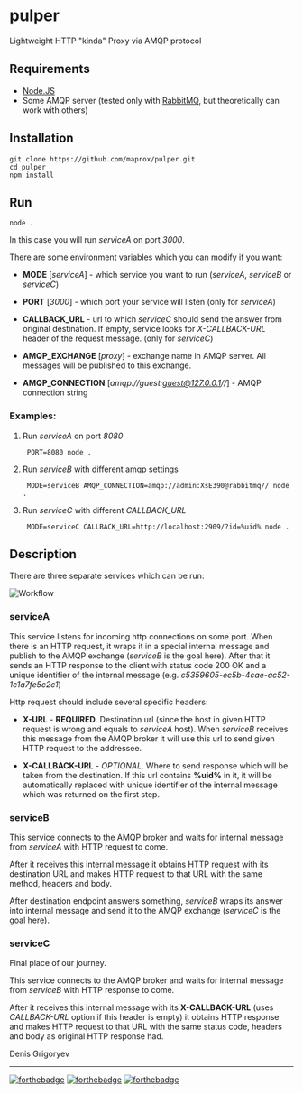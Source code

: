 # pulper

Lightweight HTTP "kinda" Proxy via AMQP protocol

## Requirements

* [Node.JS](https://nodejs.org)
* Some AMQP server (tested only with [RabbitMQ](https://www.rabbitmq.com),
  but theoretically can work with others)

## Installation

    git clone https://github.com/maprox/pulper.git
    cd pulper
    npm install

## Run

    node .

In this case you will run *serviceA* on port *3000*.

There are some environment variables which you can modify if you want:

* **MODE** [*serviceA*] - which service you want to run 
    (*serviceA*, *serviceB* or *serviceC*)

* **PORT** [*3000*] - which port your service will listen
    (only for *serviceA*)

* **CALLBACK_URL** - url to which *serviceC* should send the answer from
    original destination. If empty, service looks for *X-CALLBACK-URL*
    header of the request message. (only for *serviceC*)

* **AMQP_EXCHANGE** [*proxy*] - exchange name in AMQP server.
    All messages will be published to this exchange.

* **AMQP_CONNECTION** [*amqp://guest:guest@127.0.0.1//*] - AMQP
    connection string

### Examples:

1. Run *serviceA* on port *8080*

        PORT=8080 node .

2. Run *serviceB* with different amqp settings

        MODE=serviceB AMQP_CONNECTION=amqp://admin:XsE390@rabbitmq// node .

3. Run *serviceC* with different *CALLBACK_URL*

        MODE=serviceC CALLBACK_URL=http://localhost:2909/?id=%uid% node .

## Description

There are three separate services which can be run:

![Workflow](https://github.com/maprox/pulper/raw/master/assets/routing.png)

### serviceA

This service listens for incoming http connections on some port.
When there is an HTTP request, it wraps it in a special internal message
and publish to the AMQP exchange (*serviceB* is the goal here).
After that it sends an HTTP response to the client with status code 200 OK
and a unique identifier of the internal message
(e.g. *c5359605-ec5b-4cae-ac52-1c1a7fe5c2c1*)

Http request should include several specific headers:

* **X-URL** - **REQUIRED**. Destination url (since the host in given HTTP
    request is wrong and equals to *serviceA* host). When *serviceB* receives
    this message from the AMQP broker it will use this url to send
    given HTTP request to the addressee.

* **X-CALLBACK-URL** - *OPTIONAL*. Where to send response which will be
    taken from the destination. If this url contains **%uid%** in it, it will
    be automatically replaced with unique identifier of the internal message
    which was returned on the first step.

### serviceB

This service connects to the AMQP broker and waits for internal message
from *serviceA* with HTTP request to come.

After it receives this internal message it obtains HTTP request with its
destination URL and makes HTTP request to that URL with the same method,
headers and body.

After destination endpoint answers something, *serviceB* wraps its answer
into internal message and send it to the AMQP exchange
(*serviceC* is the goal here).

### serviceC

Final place of our journey.

This service connects to the AMQP broker and waits for internal message
from *serviceB* with HTTP response to come.

After it receives this internal message with its **X-CALLBACK-URL** 
(uses *CALLBACK-URL* option if this header is empty) it obtains HTTP response
and makes HTTP request to that URL with the same status code,
headers and body as original HTTP response had.

Denis Grigoryev

---

[![forthebadge](http://forthebadge.com/images/badges/designed-in-ms-paint.svg)](http://forthebadge.com)
[![forthebadge](http://forthebadge.com/images/badges/powered-by-electricity.svg)](http://forthebadge.com)
[![forthebadge](http://forthebadge.com/images/badges/fuck-it-ship-it.svg)](http://forthebadge.com)
